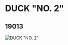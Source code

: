 # DUCK "NO. 2"
## 19013
![DUCK "NO. 2"](https://lc-www-live-s.legocdn.com/media/bricks/5/2/6094090.jpg)